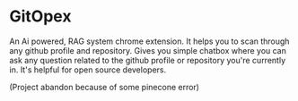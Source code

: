 # GitOpex

An Ai powered, RAG system chrome extension. It helps you to scan through any github profile and repository. Gives you simple chatbox where you can ask any question related to the github profile or repository you're currently in. It's helpful for open source developers.

(Project abandon because of some pinecone error)
